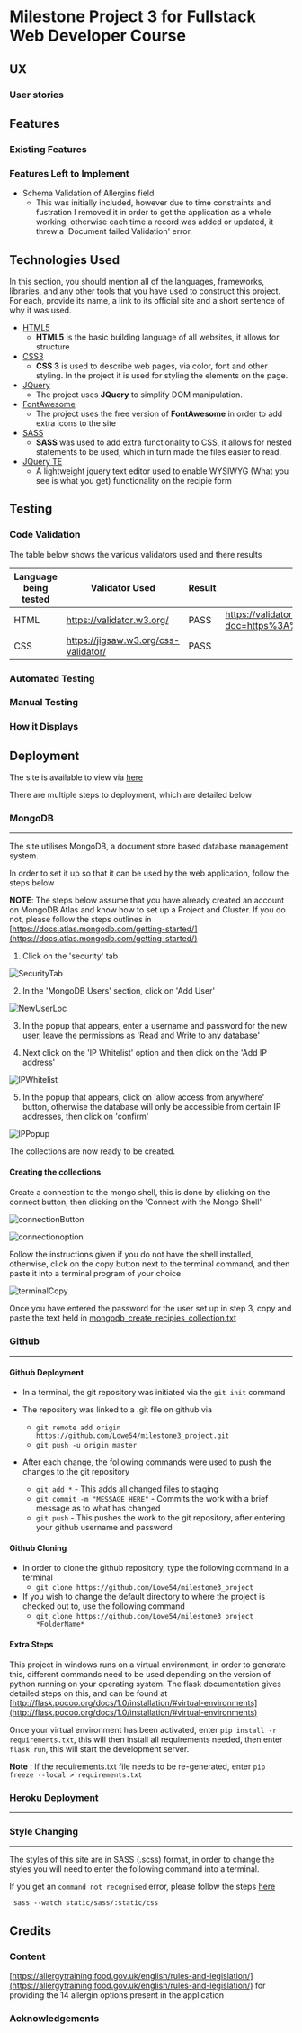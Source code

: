 # Milestone Project 3 for Fullstack Web Developer Course


 
## UX
 


### User stories



## Features

### Existing Features


### Features Left to Implement

-   Schema Validation of Allergins field
    -   This was initially included, however due to time constraints and fustration I removed it in order to get the application as a whole working, otherwise each time a record was added or updated, it threw a 'Document failed Validation' error.

## Technologies Used

In this section, you should mention all of the languages, frameworks, libraries, and any other tools that you have used to construct this project. For each, provide its name, a link to its official site and a short sentence of why it was used.

- [HTML5](https://www.w3.org/standards/webdesign/htmlcss)
    - **HTML5** is the basic building language of all websites, it allows for structure 
- [CSS3](https://www.w3.org/standards/webdesign/htmlcss#whatcss)
    - **CSS 3** is used to describe web pages, via color, font and other styling. In the project it is used for styling the elements on the page.
- [JQuery](https://jquery.com)
    - The project uses **JQuery** to simplify DOM manipulation.
- [FontAwesome](https://fontawesome.com/)
    - The project uses the free version of **FontAwesome** in order to add extra icons to the site
- [SASS](http://sass-lang.com/) 
    - **SASS** was used to add extra functionality to CSS, it allows for nested statements to be used, which in turn made the files easier to read.
- [JQuery TE](http://jqueryte.com/)
    - A lightweight jquery text editor used to enable WYSIWYG (What you see is what you get) functionality on the recipie form

## Testing

### Code Validation

The table below shows the various validators used and there results

| Language being tested  	| Validator Used                       	| Result 	| Notes                                                                                   	|
|------------------------	|--------------------------------------	|--------	|-----------------------------------------------------------------------------------------	|
| HTML                   	| https://validator.w3.org/            	| PASS   	| https://validator.w3.org/nu/?doc=https%3A%2F%2Flowe54.github.io%2Fmilestone2_project%2F 	|
| CSS                    	| https://jigsaw.w3.org/css-validator/ 	| PASS   	| |

### Automated Testing


### Manual Testing


### How it Displays

## Deployment

The site is available to view via [here](https://)

There are multiple steps to deployment, which are detailed below

### MongoDB
[SecurityTab]: readme_images/mongodb/Security.png
[NewUserLoc]:  readme_images/mongodb/Security_Add_New_User.png
[IPWhitelist]: readme_images/mongodb/IP_Whitelist.png
[IPPopup]: readme_images/mongodb/IP_Popup.png
***
The site utilises MongoDB, a document store based database management system.

In order to set it up so that it can be used by the web application, follow the steps below

**NOTE**: The steps below assume that you have already created an account on MongoDB Atlas and know how to set up a Project and Cluster.
If you do not, please follow the steps outlines in [https://docs.atlas.mongodb.com/getting-started/](https://docs.atlas.mongodb.com/getting-started/)

1) Click on the 'security' tab

![SecurityTab]

2) In the 'MongoDB Users' section, click on 'Add User'

![NewUserLoc]

3) In the popup that appears, enter a username and password for the new user, leave the permissions as 'Read and Write to any database'

4) Next click on the 'IP Whitelist' option and then click on the 'Add IP address'

![IPWhitelist]

5) In the popup that appears, click on 'allow access from anywhere' button, otherwise the database will only be accessible from certain IP addresses, then click on 'confirm'

![IPPopup]

The collections are now ready to be created.

#### Creating the collections
[connectionButton]: readme_images/mongodb/connectButton.png
[connectionoption]: readme_images/mongodb/Connect_Option.png
[terminalCopy]: readme_images/mongodb/terminal.png
Create a connection to the mongo shell, this is done by clicking on the connect button, then clicking on the 'Connect with the Mongo Shell'

![connectionButton]

![connectionoption]

Follow the instructions given if you do not have the shell installed, otherwise, click on the copy button next to the terminal command, and then paste it into a terminal program of your choice

![terminalCopy]

Once you have entered the password for the user set up in step 3, copy and paste the text held in [mongodb_create_recipies_collection.txt](readme_files/mongodb_create_recipies_collection.txt)

### Github
*** 
#### Github Deployment
- In a terminal, the git repository was initiated via the `git init` command
- The repository was linked to a .git file on github via
    - `git remote add origin https://github.com/Lowe54/milestone3_project.git`
    - `git push -u origin master`
    
- After each change, the following commands were used to push the changes to the git repository
    - `git add *` - This adds all changed files to staging
    - `git commit -m "MESSAGE HERE"` - Commits the work with a brief message as to what has changed
    - `git push` - This pushes the work to the git repository, after entering your github username and password


#### Github Cloning
- In order to clone the github repository, type the following command in a terminal
    - `git clone https://github.com/Lowe54/milestone3_project`
- If you wish to change the default directory to where the project is checked out to, use the following command 
    - `git clone https://github.com/Lowe54/milestone3_project *FolderName*`


#### Extra Steps

This project in windows runs on a virtual environment, in order to generate this, different commands need to be used depending on the version of python running on your operating system. The flask documentation gives detailed steps on this, and can be found at [http://flask.pocoo.org/docs/1.0/installation/#virtual-environments](http://flask.pocoo.org/docs/1.0/installation/#virtual-environments)


Once your virtual environment has been activated, enter `pip install -r requirements.txt`, this will then install all requirements needed, then enter `flask run`, this will start the development server.

**Note** : If the requirements.txt file needs to be re-generated, enter `pip freeze --local > requirements.txt`


### Heroku Deployment
***
### Style Changing
***

The styles of this site are in SASS (.scss) format, in order to change the styles you will need to enter the following command into a terminal.

If you get an `command not recognised` error, please follow the steps [here](http://sass-lang.com/documentation/file.SASS_REFERENCE.html#using_sass)

` sass --watch static/sass/:static/css`

## Credits

### Content

[https://allergytraining.food.gov.uk/english/rules-and-legislation/](https://allergytraining.food.gov.uk/english/rules-and-legislation/) for providing the 14 allergin options present in the application

### Acknowledgements

